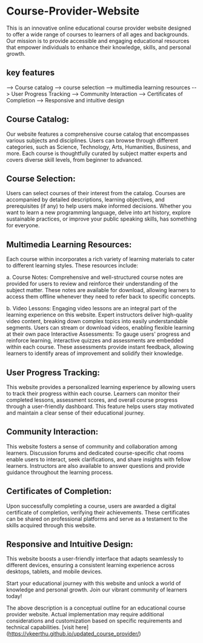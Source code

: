 # Course-Provider-Website
This is an innovative online educational course provider website designed to offer a wide range of courses to learners of all ages and backgrounds. Our mission is to provide accessible and engaging educational resources that empower individuals to enhance their knowledge, skills, and personal growth.
## key features
--> Course catalog
--> course selection
--> multimedia learning resources
--> User Progress Tracking
--> Community Interaction
--> Certificates of Completion
--> Responsive and intuitive design


## Course Catalog:
Our website features a comprehensive course catalog that encompasses various subjects and disciplines. Users can browse through different categories, such as Science, Technology, Arts, Humanities, Business, and more. Each course is thoughtfully curated by subject matter experts and covers diverse skill levels, from beginner to advanced.

## Course Selection:
Users can select courses of their interest from the catalog. Courses are accompanied by detailed descriptions, learning objectives, and prerequisites (if any) to help users make informed decisions. Whether you want to learn a new programming language, delve into art history, explore sustainable practices, or improve your public speaking skills, has something for everyone.

## Multimedia Learning Resources:
Each course within incorporates a rich variety of learning materials to cater to different learning styles. These resources include:

a. Course Notes: Comprehensive and well-structured course notes are provided for users to review and reinforce their understanding of the subject matter. These notes are available for download, allowing learners to access them offline whenever they need to refer back to specific concepts.

b. Video Lessons: Engaging video lessons are an integral part of the learning experience on this website. Expert instructors deliver high-quality video content, breaking down complex topics into easily understandable segments. Users can stream or download videos, enabling flexible learning at their own pace
Interactive Assessments: To gauge users' progress and reinforce learning, interactive quizzes and assessments are embedded within each course. These assessments provide instant feedback, allowing learners to identify areas of improvement and solidify their knowledge.

## User Progress Tracking:
This website provides a personalized learning experience by allowing users to track their progress within each course. Learners can monitor their completed lessons, assessment scores, and overall course progress through a user-friendly dashboard. This feature helps users stay motivated and maintain a clear sense of their educational journey.

## Community Interaction: 
This website fosters a sense of community and collaboration among learners. Discussion forums and dedicated course-specific chat rooms enable users to interact, seek clarifications, and share insights with fellow learners. Instructors are also available to answer questions and provide guidance throughout the learning process.

## Certificates of Completion:
Upon successfully completing a course, users are awarded a digital certificate of completion, verifying their achievements. These certificates can be shared on professional platforms and serve as a testament to the skills acquired through this website.

## Responsive and Intuitive Design:
This website boosts a user-friendly interface that adapts seamlessly to different devices, ensuring a consistent learning experience across desktops, tablets, and mobile devices.

Start your educational journey with this website and unlock a world of knowledge and personal growth. Join our vibrant community of learners today!

The above description is a conceptual outline for an educational course provider website. Actual implementation may require additional considerations and customization based on specific requirements and technical capabilities.
[visit here] (https://vkeerthu.github.io/updated_course_provider/)

